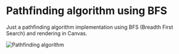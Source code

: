# Pathfinding algorithm using BFS

Just a pathfinding algorithm implementation using BFS (Breadth First Search) and rendering in Canvas.

![Pathfinding algorithm](https://github.com/adrianosferreira/pathfinding/blob/master/screenshot.png "Pathfinding algorithm")